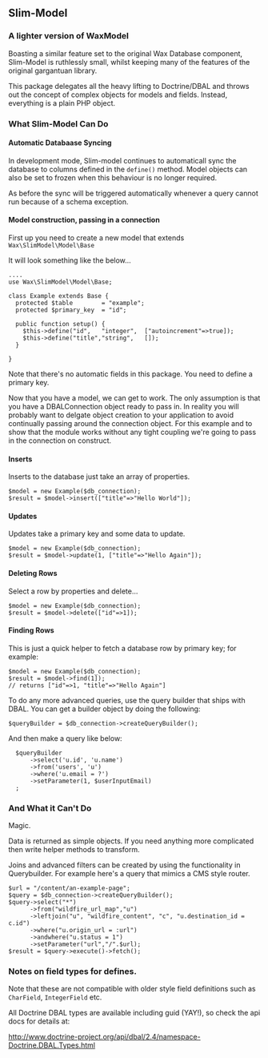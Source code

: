 ## Slim-Model

### A lighter version of WaxModel

Boasting a similar feature set to the original Wax Database component, Slim-Model is ruthlessly small, whilst keeping
many of the features of the original gargantuan library.

This package delegates all the heavy lifting to Doctrine/DBAL and throws out the concept of complex objects for models
and fields. Instead, everything is a plain PHP object.

### What Slim-Model Can Do

#### Automatic Databaase Syncing

In development mode, Slim-model continues to automaticall sync the database to columns defined in the `define()` method.
Model objects can also be set to frozen when this behaviour is no longer required.

As before the sync will be triggered automatically whenever a query cannot run because of a schema exception.


#### Model construction, passing in a connection

First up you need to create a new model that extends `Wax\SlimModel\Model\Base`

It will look something like the below...

    ....
    use Wax\SlimModel\Model\Base;

    class Example extends Base {
      protected $table        = "example";
      protected $primary_key  = "id";

      public function setup() {
        $this->define("id",   "integer",  ["autoincrement"=>true]);
        $this->define("title","string",   []);
      }

    }

Note that there's no automatic fields in this package. You need to define a primary key.

Now that you have a model, we can get to work. The only assumption is that you have a DBALConnection object ready to pass in.
In reality you will probably want to delgate object creation to your application to avoid continually passing around the connection object.
For this example and to show that the module works without any tight coupling we're going to pass in the connection on construct.

#### Inserts

Inserts to the database just take an array of properties.

    $model = new Example($db_connection);
    $result = $model->insert(["title"=>"Hello World"]);

#### Updates

Updates take a primary key and some data to update.

    $model = new Example($db_connection);
    $result = $model->update(1, ["title"=>"Hello Again"]);

#### Deleting Rows

Select a row by properties and delete...

    $model = new Example($db_connection);
    $result = $model->delete(["id"=>1]);

#### Finding Rows

This is just a quick helper to fetch a database row by primary key; for example:

    $model = new Example($db_connection);
    $result = $model->find(1]);
    // returns ["id"=>1, "title"=>"Hello Again"]

To do any more advanced queries, use the query builder that ships with DBAL. You can get a builder object by doing the following:

    $queryBuilder = $db_connection->createQueryBuilder();

And then make a query like below:

      $queryBuilder
          ->select('u.id', 'u.name')
          ->from('users', 'u')
          ->where('u.email = ?')
          ->setParameter(1, $userInputEmail)
      ;

### And What it Can't Do

Magic.

Data is returned as simple objects. If you need anything more complicated then write helper methods to transform.

Joins and advanced filters can be created by using the functionality in Querybuilder. For example here's a query that mimics a CMS style router.

    $url = "/content/an-example-page";
    $query = $db_connection->createQueryBuilder();
    $query->select("*")
          ->from("wildfire_url_map","u")
          ->leftjoin("u", "wildfire_content", "c", "u.destination_id = c.id")
          ->where("u.origin_url = :url")
          ->andwhere("u.status = 1")
          ->setParameter("url","/".$url);
    $result = $query->execute()->fetch();

### Notes on field types for defines.

Note that these are not compatible with older style field definitions such as `CharField`, `IntegerField` etc.

All Doctrine DBAL types are available including guid (YAY!), so check the api docs for details at:

http://www.doctrine-project.org/api/dbal/2.4/namespace-Doctrine.DBAL.Types.html







